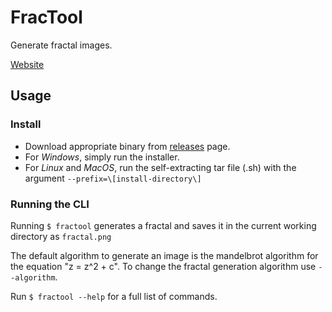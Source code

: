 FracTool
======================================================================

Generate fractal images.

[Website](https://andydevs.github.io/fractool/)

Usage
----------------------------------------------------------------------

### Install

- Download appropriate binary from 
    [releases](https://github.com/andydevs/fractool/releases/) page. 
- For *Windows*, simply run the installer.
- For *Linux* and *MacOS*, run the self-extracting tar file (.sh) with 
    the argument `--prefix=\[install-directory\]`

### Running the CLI

Running `$ fractool` generates a fractal and saves it in the current 
working directory as `fractal.png`

The default algorithm to generate an image is the mandelbrot algorithm 
for the equation "z = z^2 + c". To change the fractal generation 
algorithm use `--algorithm`.

Run `$ fractool --help` for a full list of commands.